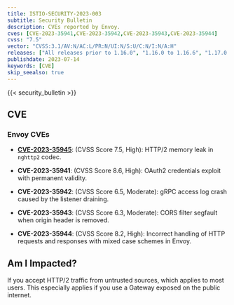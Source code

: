 ```yaml
---
title: ISTIO-SECURITY-2023-003
subtitle: Security Bulletin
description: CVEs reported by Envoy.
cves: [CVE-2023-35941,CVE-2023-35942,CVE-2023-35943,CVE-2023-35944]
cvss: "7.5"
vector: "CVSS:3.1/AV:N/AC:L/PR:N/UI:N/S:U/C:N/I:N/A:H"
releases: ["All releases prior to 1.16.0", "1.16.0 to 1.16.6", "1.17.0 to 1.17.4", "1.18.0 to 1.18.1"]
publishdate: 2023-07-14
keywords: [CVE]
skip_seealso: true
---
```


{{< security_bulletin >}}

## CVE

### Envoy CVEs

- __[CVE-2023-35945](https://github.com/envoyproxy/envoy/security/advisories/GHSA-jfxv-29pc-x22r)__: (CVSS Score 7.5, High):
HTTP/2 memory leak in `nghttp2` codec.

- __CVE-2023-35941__: (CVSS Score 8.6, High): OAuth2 credentials exploit with permanent validity.
- __CVE-2023-35942__: (CVSS Score 6.5, Moderate): gRPC access log crash caused by the listener draining.
- __CVE-2023-35943__: (CVSS Score 6.3, Moderate): CORS filter segfault when origin header is removed.
- __CVE-2023-35944__: (CVSS Score 8.2, High): Incorrect handling of HTTP requests and responses with mixed case schemes in Envoy.

## Am I Impacted?

If you accept HTTP/2 traffic from untrusted sources, which applies to most users. This especially applies if you use a Gateway exposed on the public internet.
